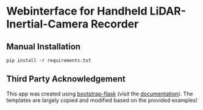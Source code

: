 # Webinterface for Handheld LiDAR-Inertial-Camera Recorder

## Manual Installation

```
pip install -r requirements.txt
```

## Third Party Acknowledgement

This app was created using [bootstrap-flask](https://github.com/helloflask/bootstrap-flask) (visit the [documentation](https://bootstrap-flask.readthedocs.io/en/stable/basic/)).
The templates are largely copied and modified based on the provided examples!

